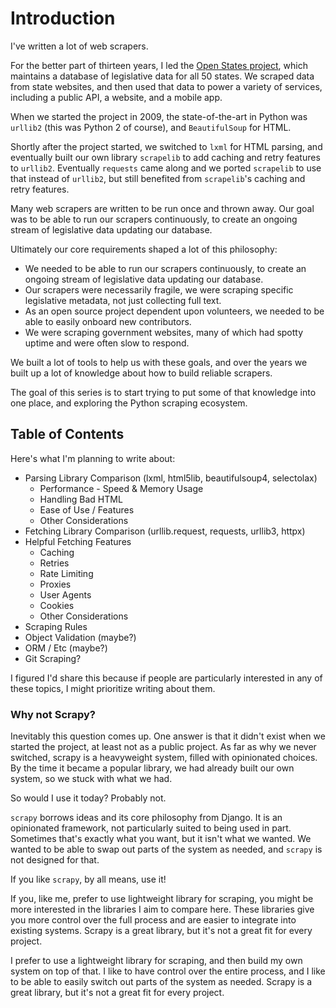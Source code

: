 # Introduction

I've written a lot of web scrapers. 

For the better part of thirteen years, I led the [Open States project](https://openstates.org), which maintains a database of legislative data for all 50 states. We scraped data from state websites, and then used that data to power a variety of services, including a public API, a website, and a mobile app.

When we started the project in 2009, the state-of-the-art in Python was `urllib2` (this was Python 2 of course), and `BeautifulSoup` for HTML.

Shortly after the project started, we switched to `lxml` for HTML parsing, and eventually built our own library `scrapelib` to add caching and retry features to `urllib2`.  Eventually `requests` came along and we ported `scrapelib` to use that instead of `urllib2`, but still benefited from `scrapelib`'s caching and retry features.

Many web scrapers are written to be run once and thrown away.
Our goal was to be able to run our scrapers continuously, to create an ongoing stream of legislative data updating our database.

Ultimately our core requirements shaped a lot of this philosophy:
* We needed to be able to run our scrapers continuously, to create an ongoing stream of legislative data updating our database.
* Our scrapers were necessarily fragile, we were scraping specific legislative metadata, not just collecting full text.
* As an open source project dependent upon volunteers, we needed to be able to easily onboard new contributors.
* We were scraping government websites, many of which had spotty uptime and were often slow to respond.

We built a lot of tools to help us with these goals, and over the years we built up a lot of knowledge about how to build reliable scrapers.

The goal of this series is to start trying to put some of that knowledge into one place, and exploring the Python scraping ecosystem.

## Table of Contents

Here's what I'm planning to write about:

* Parsing Library Comparison (lxml, html5lib, beautifulsoup4, selectolax)
    * Performance - Speed & Memory Usage
    * Handling Bad HTML
    * Ease of Use / Features
    * Other Considerations
* Fetching Library Comparison (urllib.request, requests, urllib3, httpx)
* Helpful Fetching Features
    * Caching
    * Retries
    * Rate Limiting
    * Proxies
    * User Agents
    * Cookies
    * Other Considerations
* Scraping Rules
* Object Validation (maybe?)
* ORM / Etc (maybe?)
* Git Scraping?

I figured I'd share this because if people are particularly interested in any of these topics, I might prioritize writing about them.

### Why not Scrapy?

Inevitably this question comes up. One answer is that it didn't exist when we started the project, at least not as a public project.
As far as why we never switched, scrapy is a heavyweight system, filled with opinionated choices.  By the time it became a popular library, we had already built our own system, so we stuck with what we had.

So would I use it today? Probably not.

`scrapy` borrows ideas and its core philosophy from Django. It is an opinionated framework, not particularly suited to being used in part.
Sometimes that's exactly what you want, but it isn't what we wanted.  We wanted to be able to swap out parts of the system as needed, and `scrapy` is not designed for that.

If you like `scrapy`, by all means, use it!

If you, like me, prefer to use lightweight library for scraping, you might be more interested in the libraries I aim to compare here. These libraries give you more control over the full process and are easier to integrate into existing systems.  Scrapy is a great library, but it's not a great fit for every project.

I prefer to use a lightweight library for scraping, and then build my own system on top of that.  I like to have control over the entire process, and I like to be able to easily switch out parts of the system as needed.  Scrapy is a great library, but it's not a great fit for every project.